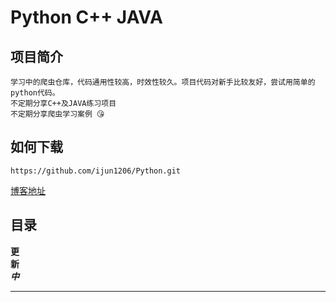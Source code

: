 # Python  C++  JAVA

## 项目简介
	
	
	学习中的爬虫仓库，代码通用性较高，时效性较久。项目代码对新手比较友好，尝试用简单的python代码。
	不定期分享C++及JAVA练习项目
	不定期分享爬虫学习案例 😘
	
	
	
## 如何下载
	https://github.com/ijun1206/Python.git
[博客地址](https://github.com/ijun1206/Python.git"百度一下")

## 目录

**更**<br>
__新__<br>
***中***<br>

---------
